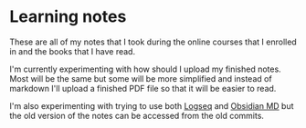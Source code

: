 # Learning notes

These are all of my notes that I took during the online courses that I enrolled in and the books that I have read. 

I'm currently experimenting with how should I upload my finished notes. Most will be the same but some will be more simplified and instead of markdown I'll upload a finished PDF file so that it will be easier to read.

I'm also experimenting with trying to use both  [Logseq](https://logseq.com/)  and [Obsidian MD](https://obsidian.md/) but the old version of the notes can be accessed from the old commits.
